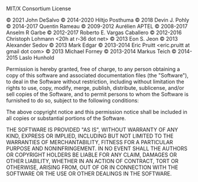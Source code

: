MIT/X Consortium License

© 2021 John DeSalvo <jyand at protonmail dot com>
© 2014-2020 Hiltjo Posthuma <hiltjo at codemadness dot org>
© 2018 Devin J. Pohly <djpohly at gmail dot com>
© 2014-2017 Quentin Rameau <quinq at fifth dot space>
© 2009-2012 Aurélien APTEL <aurelien dot aptel at gmail dot com>
© 2008-2017 Anselm R Garbe <garbeam at gmail dot com>
© 2012-2017 Roberto E. Vargas Caballero <k0ga at shike2 dot com>
© 2012-2016 Christoph Lohmann <20h at r-36 dot net>
© 2013 Eon S. Jeon <esjeon at hyunmu dot am>
© 2013 Alexander Sedov <alex0player at gmail dot com>
© 2013 Mark Edgar <medgar123 at gmail dot com>
© 2013-2014 Eric Pruitt <eric.pruitt at gmail dot com>
© 2013 Michael Forney <mforney at mforney dot org>
© 2013-2014 Markus Teich <markus dot teich at stusta dot mhn dot de>
© 2014-2015 Laslo Hunhold <dev at frign dot de>

Permission is hereby granted, free of charge, to any person obtaining a
copy of this software and associated documentation files (the "Software"),
to deal in the Software without restriction, including without limitation
the rights to use, copy, modify, merge, publish, distribute, sublicense,
and/or sell copies of the Software, and to permit persons to whom the
Software is furnished to do so, subject to the following conditions:

The above copyright notice and this permission notice shall be included in
all copies or substantial portions of the Software.

THE SOFTWARE IS PROVIDED "AS IS", WITHOUT WARRANTY OF ANY KIND, EXPRESS OR
IMPLIED, INCLUDING BUT NOT LIMITED TO THE WARRANTIES OF MERCHANTABILITY,
FITNESS FOR A PARTICULAR PURPOSE AND NONINFRINGEMENT.  IN NO EVENT SHALL
THE AUTHORS OR COPYRIGHT HOLDERS BE LIABLE FOR ANY CLAIM, DAMAGES OR OTHER
LIABILITY, WHETHER IN AN ACTION OF CONTRACT, TORT OR OTHERWISE, ARISING
FROM, OUT OF OR IN CONNECTION WITH THE SOFTWARE OR THE USE OR OTHER
DEALINGS IN THE SOFTWARE.
